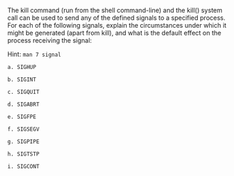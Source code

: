 The kill command (run from the shell command-line) and the kill() system call can be used to send any of the defined signals to a specified process. For each of the following signals, explain the circumstances under which it might be generated (apart from kill), and what is the default effect on the process receiving the signal:

Hint: `man 7 signal`

    a. SIGHUP

    b. SIGINT

    c. SIGQUIT

    d. SIGABRT

    e. SIGFPE

    f. SIGSEGV

    g. SIGPIPE

    h. SIGTSTP

    i. SIGCONT
